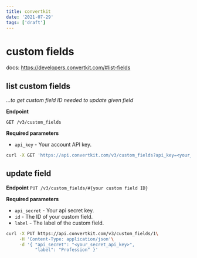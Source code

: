 ```yaml
---
title: convertkit
date: '2021-07-29'
tags: ['draft']
---
```



# custom fields

docs: https://developers.convertkit.com/#list-fields


## list custom fields
*...to get custom field ID needed to update given field*

**Endpoint**

`GET /v3/custom_fields`

**Required parameters**

-   `api_key` - Your account API key.

```bash
curl -X GET 'https://api.convertkit.com/v3/custom_fields?api_key=<your_public_api_key>'
```


## update field

**Endpoint**
`PUT /v3/custom_fields/#{your custom field ID}`

**Required parameters**
-   `api_secret` - Your api secret key.
-   `id` - The ID of your custom field.
-   `label` - The label of the custom field.

```bash
curl -X PUT https://api.convertkit.com/v3/custom_fields/1\
     -H 'Content-Type: application/json'\
     -d '{ "api_secret": "<your_secret_api_key>",
           "label": "Profession" }'
```